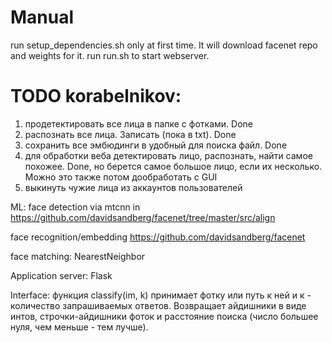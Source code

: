 # Manual
run setup_dependencies.sh only at first time. It will download facenet repo and weights for it.
run run.sh to start webserver.

# TODO korabelnikov:
1. продетектировать все лица в папке с фотками. Done
2. распознать все лица. Записать (пока в txt). Done
3. сохранить все эмбюдинги в удобный для поиска файл. Done
4. для обработки веба детектировать лицо, распознать, найти самое похожее. Done, но берется самое большое лицо, если их
несколько. Можно это также потом дообработать с GUI
5. выкинуть чужие лица из аккаунтов пользователей

ML:
face detection via mtcnn in https://github.com/davidsandberg/facenet/tree/master/src/align

face recognition/embedding https://github.com/davidsandberg/facenet

face matching: NearestNeighbor

Application server:
Flask

Interface:
функция classify(im, k) принимает фотку или путь к ней  и к - количество запрашиваемых ответов. Возвращает айдишники в
 виде интов, строчки-айдишники фоток и расстояние поиска (число большее нуля, чем меньше - тем лучше).